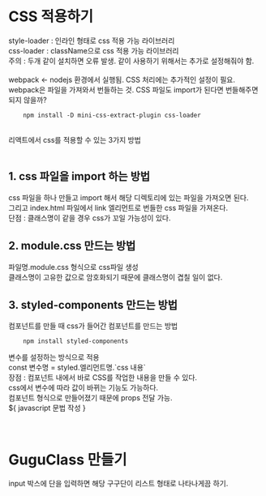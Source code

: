 # CSS 적용하기
style-loader : 인라인 형태로 css 적용 가능 라이브러리
<br>
css-loader : className으로 css 적용 가능 라이브러리
<br>
주의 : 두개 같이 설치하면 오류 발생. 같이 사용하기 위해서는 추가로 설정해줘야 함.
<br>
<br>
webpack <- nodejs 환경에서 실행됨. CSS 처리에는 추가적인 설정이 필요.
<br>
webpack은 파일을 가져와서 번들하는 것. CSS 파일도 import가 된다면 번들해주면 되지 않을까?
```
    npm install -D mini-css-extract-plugin css-loader
```

<br>
리액트에서 css를 적용할 수 있는 3가지 방법
<br>
<br>


## 1. css 파일을 import 하는 방법
css 파일을 하나 만들고 import 해서 해당 디렉토리에 있는 파일을 가져오면 된다.
<br>
그리고 index.html 파일에서 link 엘리먼트로 번들한 css 파일을 가져온다.
<br>
단점 : 클래스명이 같을 경우 css가 꼬일 가능성이 있다.
<br>

## 2. module.css 만드는 방법
파일명.module.css 형식으로 css파일 생성
<br>
클래스명이 고유한 값으로 암호화되기 때문에 클래스명이 겹칠 일이 없다.
<br>


## 3. styled-components 만드는 방법
컴포넌트를 만들 때 css가 들어간 컴포넌트를 만드는 방법
```
    npm install styled-components
```

변수를 설정하는 방식으로 적용
<br>
const 변수명 = styled.엘리먼트명.\`css 내용\`
<br>
장점 : 컴포넌트 내에서 바로 CSS를 작업한 내용을 만들 수 있다.
<br>
css에서 변수에 따라 값이 바뀌는 기능도 가능하다.
<br>
컴포넌트 형식으로 만들어졌기 때문에 props 전달 가능.
<br>
${ javascript 문법 작성 }

<br>

# GuguClass 만들기
input 박스에 단을 입력하면 해당 구구단이 리스트 형태로 나타나게끔 하기.